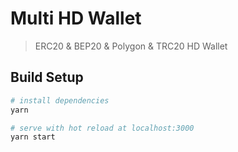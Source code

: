 # Multi HD Wallet

> ERC20 & BEP20 & Polygon & TRC20 HD Wallet

## Build Setup

``` bash
# install dependencies
yarn

# serve with hot reload at localhost:3000
yarn start
```